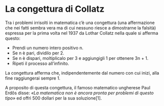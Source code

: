 # La congettura di Collatz

Tra i problemi irrisolti in matematica c’è una congettura (una affermazione che nei fatti sembra vera ma di cui nessuno riesce a dimostrarne la falsità) espressa per la prima volta nel 1937 da Lothar Collatz nella quale si afferma questo: 
- Prendi un numero intero positivo n. 
- Se n è pari, dividilo per 2. 
- Se n è dispari, moltiplicalo per 3 e aggiungigli 1 per ottenere 3n + 1. 
- Ripeti il ​​processo all’infinito. 

La congettura afferma che, indipendentemente dal numero con cui inizi, alla fine raggiungerai sempre 1.

A proposito di questa congettura, il famoso matematico ungherese Paul Erdős disse: *«La matematica non è ancora pronta per problemi di questo tipo»* ed offrì 500 dollari per la sua soluzione[1].

